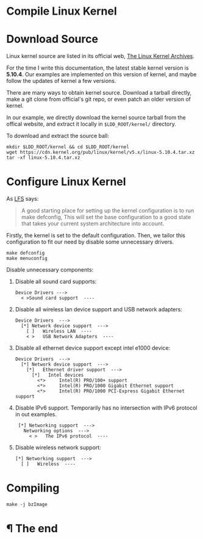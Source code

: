 # Compile Linux Kernel

# Download Source

Linux kernel source are listed in its official web, [The Linux Kernel Archives].

For the time I write this documentation, the latest stable kernel version is
**5.10.4**. Our examples are implemented on this version of kernel, and maybe
follow the updates of kernel a few versions.

There are many ways to obtain kernel source. Download a tarball directly, make
a git clone from official's git repo, or even patch an older version of kernel.

In our example, we directly download the kernel source tarball from the offical
website, and extract it locally in `$LDD_ROOT/kernel/` directory.

To download and extract the source ball:

```
mkdir $LDD_ROOT/kernel && cd $LDD_ROOT/kernel
wget https://cdn.kernel.org/pub/linux/kernel/v5.x/linux-5.10.4.tar.xz
tar -xf linux-5.10.4.tar.xz
```

# Configure Linux Kernel

As [LFS] says:

> A good starting place for setting up the kernel configuration is to run make
> defconfig, This will set the base configuration to a good state that takes
> your current system architecture into account.

Firstly, the kernel is set to the default configuration. Then, we tailor this
configuration to fit our need by disable some unnecessary drivers.

```
make defconfig
make menuconfig
```

Disable unnecessary components:

1. Disable all sound card supports:

    ```
    Device Drivers --->
      < >Sound card support  ----
    ```

2. Disable all wireless lan device support and USB network adapters:

   ```
   Device Drivers  --->
     [*] Network device support  --->
       [ ]   Wireless LAN  ----
       < >   USB Network Adapters  ----
   ```

3. Disable all ethernet device support except intel e1000 device:

   ```
   Device Drivers  --->
     [*] Network device support  --->
       [*]   Ethernet driver support  --->
         [*]   Intel devices
           <*>     Intel(R) PRO/100+ support
           <*>     Intel(R) PRO/1000 Gigabit Ethernet support
           <*>     Intel(R) PRO/1000 PCI-Express Gigabit Ethernet support 
   ```

4. Disable IPv6 support. Temporarily has no intersection with IPv6 protocol in
out examples.

   ```
    [*] Networking support  --->
      Networking options  --->
        < >   The IPv6 protocol  ----
   ```

5. Disable wireless network support:

    ```
    [*] Networking support  --->
      [ ]   Wireless  ----
    ```

# Compiling

```
make -j bzImage
```

# ¶ The end

[The Linux Kernel Archives]: https://www.kernel.org/
[LFS]: http://www.linuxfromscratch.org/lfs/view/stable/chapter08/kernel.html

